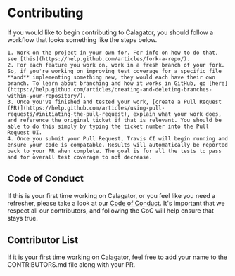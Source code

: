 # Contributing

If you would like to begin contributing to Calagator, you should follow a workflow that looks something like the steps below.

    1. Work on the project in your own for. For info on how to do that, see [this](https://help.github.com/articles/fork-a-repo/).
    2. For each feature you work on, work in a fresh branch of your fork. So, if you're working on improving test coverage for a specific file **and** implementing something new, they would each have their own branch. To learn about branching and how it works in GitHub, go [here](https://help.github.com/articles/creating-and-deleting-branches-within-your-repository/).
    3. Once you've finished and tested your work, [create a Pull Request (PR)](https://help.github.com/articles/using-pull-requests/#initiating-the-pull-request), explain what your work does, and reference the original ticket if that is relevant. You should be able to do this simply by typing the ticket number into the Pull Request UI.
    4. Once you submit your Pull Request, Travis CI will begin running and ensure your code is compatable. Results will automatically be reported back to your PR when complete. The goal is for all the tests to pass and for overall test coverage to not decrease.

## Code of Conduct

If this is your first time working on Calagator, or you feel like you need a refresher, please take a look at our [Code of Conduct](https://github.com/calagator/calagator/wiki/Code-of-Conduct). It's important that we respect all our contributors, and following the CoC will help ensure that stays true.

## Contributor List

If it is your first time working on Calagator, feel free to add your name to the CONTRIBUTORS.md file along with your PR.